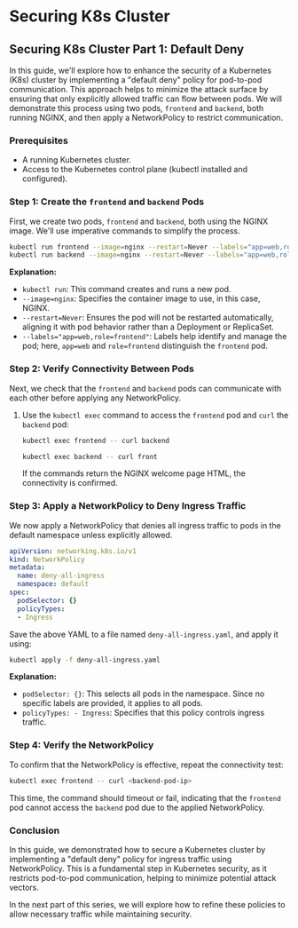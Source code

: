 # Securing K8s Cluster

## Securing K8s Cluster Part 1: Default Deny

In this guide, we'll explore how to enhance the security of a Kubernetes (K8s) cluster by implementing a "default deny" policy for pod-to-pod communication. This approach helps to minimize the attack surface by ensuring that only explicitly allowed traffic can flow between pods. We will demonstrate this process using two pods, `frontend` and `backend`, both running NGINX, and then apply a NetworkPolicy to restrict communication.

### Prerequisites
- A running Kubernetes cluster.
- Access to the Kubernetes control plane (kubectl installed and configured).

### Step 1: Create the `frontend` and `backend` Pods

First, we create two pods, `frontend` and `backend`, both using the NGINX image. We'll use imperative commands to simplify the process.

```bash
kubectl run frontend --image=nginx --restart=Never --labels="app=web,role=frontend"
kubectl run backend --image=nginx --restart=Never --labels="app=web,role=backend"
```

**Explanation:**
- `kubectl run`: This command creates and runs a new pod.
- `--image=nginx`: Specifies the container image to use, in this case, NGINX.
- `--restart=Never`: Ensures the pod will not be restarted automatically, aligning it with pod behavior rather than a Deployment or ReplicaSet.
- `--labels="app=web,role=frontend"`: Labels help identify and manage the pod; here, `app=web` and `role=frontend` distinguish the `frontend` pod.

### Step 2: Verify Connectivity Between Pods

Next, we check that the `frontend` and `backend` pods can communicate with each other before applying any NetworkPolicy.


1. Use the `kubectl exec` command to access the `frontend` pod and `curl` the `backend` pod:

   ```bash
   kubectl exec frontend -- curl backend
   ```
   ```bash
   kubectl exec backend -- curl front
   ```

   
   If the commands return the NGINX welcome page HTML, the connectivity is confirmed.

### Step 3: Apply a NetworkPolicy to Deny Ingress Traffic

We now apply a NetworkPolicy that denies all ingress traffic to pods in the default namespace unless explicitly allowed.

```yaml
apiVersion: networking.k8s.io/v1
kind: NetworkPolicy
metadata:
  name: deny-all-ingress
  namespace: default
spec:
  podSelector: {}
  policyTypes:
  - Ingress
```

Save the above YAML to a file named `deny-all-ingress.yaml`, and apply it using:

```bash
kubectl apply -f deny-all-ingress.yaml
```

**Explanation:**
- `podSelector: {}`: This selects all pods in the namespace. Since no specific labels are provided, it applies to all pods.
- `policyTypes: - Ingress`: Specifies that this policy controls ingress traffic.

### Step 4: Verify the NetworkPolicy

To confirm that the NetworkPolicy is effective, repeat the connectivity test:

```bash
kubectl exec frontend -- curl <backend-pod-ip>
```

This time, the command should timeout or fail, indicating that the `frontend` pod cannot access the `backend` pod due to the applied NetworkPolicy.

### Conclusion

In this guide, we demonstrated how to secure a Kubernetes cluster by implementing a "default deny" policy for ingress traffic using NetworkPolicy. This is a fundamental step in Kubernetes security, as it restricts pod-to-pod communication, helping to minimize potential attack vectors.

In the next part of this series, we will explore how to refine these policies to allow necessary traffic while maintaining security.
